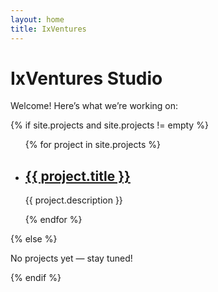 ```yaml
---
layout: home
title: IxVentures
---
```


# IxVentures Studio

Welcome! Here’s what we’re working on:

{% if site.projects and site.projects != empty %}
<ul class="post-list">
  {% for project in site.projects %}
    <li>
      <h2>
        <a href="{{ project.url | relative_url }}">
          {{ project.title }}
        </a>
      </h2>
      <p>{{ project.description }}</p>
    </li>
  {% endfor %}
</ul>
{% else %}
<p>No projects yet — stay tuned!</p>
{% endif %}
